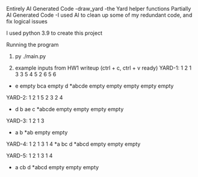 Entirely AI Generated Code
-draw_yard 
-the Yard helper functions
Partially AI Generated Code
-I used AI to clean up some of my redundant code, and fix logical issues


I used python 3.9 to create this project

Running the program
1) py ./main.py

2) example inputs from HW1 writeup (ctrl + c, ctrl + v ready)
YARD-1:
1 2 1 3 3 5 4 5 2 6 5 6
* e empty bca empty d
*abcde empty empty empty empty empty

YARD-2:
1 2 1 5 2 3 2 4
* d b ae c
*abcde empty empty empty empty

YARD-3:
1 2 1 3
* a b
*ab empty empty

YARD-4:
1 2 1 3 1 4
*a bc d
*abcd empty empty empty

YARD-5:
1 2 1 3 1 4
* a cb d
*abcd empty empty empty

